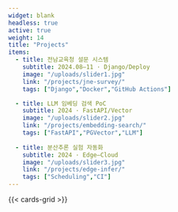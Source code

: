 ```yaml
---
widget: blank
headless: true
active: true
weight: 14
title: "Projects"
items:
  - title: 전남교육청 설문 시스템
    subtitle: 2024.08–11 · Django/Deploy
    image: "/uploads/slider1.jpg"
    link: "/projects/jne-survey/"
    tags: ["Django","Docker","GitHub Actions"]

  - title: LLM 임베딩 검색 PoC
    subtitle: 2024 · FastAPI/Vector
    image: "/uploads/slider2.jpg"
    link: "/projects/embedding-search/"
    tags: ["FastAPI","PGVector","LLM"]
  
  - title: 분산추론 실험 자동화
    subtitle: 2024 · Edge–Cloud
    image: "/uploads/slider3.jpg"
    link: "/projects/edge-infer/"
    tags: ["Scheduling","CI"]
---
```


{{< cards-grid >}}

